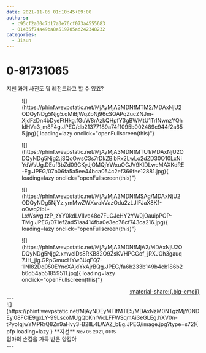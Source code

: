 ```yaml
---
date: 2021-11-05 01:10:45+09:00
authors:
  - c95cf2a30c7d17a3e76cf073a4555683
  - 01435f74a49ba8a519705ad242348232
categories:
  - Jisun
---
```


# 0-91731065

<div class="post-container" markdown="1">
<div class="content-container md-sidebar__scrollwrap" markdown="1">

지쎈 과거 사진도 뭐 레전드라고 할 수 있죠?
<figure markdown="1">
![](https://phinf.wevpstatic.net/MjAyMjA3MDNfMTM2/MDAxNjU2ODQyNDg5Njg5.qMiBjWqZbNj96cSQAPqZucZNJm-XjdFzDn4bDyeFtHkg.fGuW8rAzkQHpfY3gBWMtU1TrlNwnzYQhkIHVa3_m8F4g.JPEG/db21377189a74f1095b002489c944f2a655.jpg){ loading=lazy onclick="openFullscreen(this)"}
</figure>

<figure markdown="1">
![](https://phinf.wevpstatic.net/MjAyMjA3MDNfMTU1/MDAxNjU2ODQyNDg5Njg2.jSQcOwsC3s7rDkZBibRx2LwLo2dZD30O10LxNiYdWsUg.DEuf3bZd09CKyJjOMQjYWxuOGJV9KIDLweMAXKdRE-Eg.JPEG/07b06fa5a5ee44bca054c2ef366fee12881.jpg){ loading=lazy onclick="openFullscreen(this)"}
</figure>

<figure markdown="1">
![](https://phinf.wevpstatic.net/MjAyMjA3MDNfMSAg/MDAxNjU2ODQyNDg5NjYz.ymMwZWXwakVazOdu2zLJIFJaX8K1-oOwq2ibL-LxWswg.tzP_zYY0kdLVIIve48c7FuCJeHY2YW0jOauipPOP-TMg.JPEG/071ef2ad51aa414fba0e3ec78cf743ca216.jpg){ loading=lazy onclick="openFullscreen(this)"}
</figure>

<figure markdown="1">
![](https://phinf.wevpstatic.net/MjAyMjA3MDNfMjA2/MDAxNjU2ODQyNDg5Njg2.xmveIDs8RKB82O9ZsKVHPCGof_jRXJGh3gauq7JH_jIg.GRpGmucHYw3UqFQ7-1lNI82Dq050EYncXAjdYxAjrBQg.JPEG/fa6b233b149b4cb186b2b6d54ab51859511.jpg){ loading=lazy onclick="openFullscreen(this)"}
</figure>


</div>
</div>

<div style="text-align: right;" markdown="1">
<a href="https://weverse.io/fromis9/fanpost/0-91731065" style="text-align: right;">:material-share:{.big-emoji}</a>
</div>
---

<div class="comments-container md-sidebar__scrollwrap" markdown="1">
<div class="comment" markdown="1">
<div class='id-container' markdown="1">
![](https://phinf.wevpstatic.net/MjAyNDEyMTlfMTE5/MDAxNzM0NTgzMjY0NDEy.08FClE9gxLY-99LscoMUgQbKnrVicLFFWSqmAi3eGLEg.hXV0n-tPyoIqjwYMPRrQ8Zn9aHvy3-B2llL4LWAZ_bEg.JPEG/image.jpg?type=s72){ pfp loading=lazy }
**<span class="artist">지선</span>** <small>Nov 05 2021, 01:15</small><br>
</div>
<div class='comment-body' markdown="1">
엄마의 손길을 가득 받은 양갈야
</div>
</div>
</div>
---
